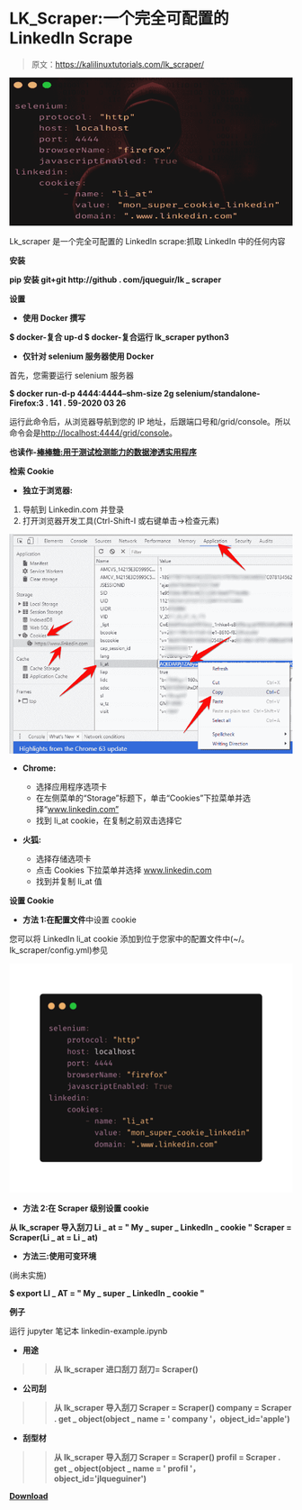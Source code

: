 # LK_Scraper:一个完全可配置的 LinkedIn Scrape

> 原文：<https://kalilinuxtutorials.com/lk_scraper/>

[![LK_Scraper : An Fully Configurable LinkedIn Scrape](img/dbc695b582854967c60e47f9c92daacb.png "LK_Scraper : An Fully Configurable LinkedIn Scrape")](https://1.bp.blogspot.com/-ZY_NrYinT20/XqGq3YOim5I/AAAAAAAAGCs/5qPeG2ZBNJoY-b7fsTb7DnePDBgs-pOAgCLcBGAsYHQ/s1600/LK_Scraper-2%25281%2529.png)

Lk_scraper 是一个完全可配置的 LinkedIn scrape:抓取 LinkedIn 中的任何内容

**安装**

**pip 安装 git+git http://github . com/jqueguir/lk _ scraper**

**设置**

*   **使用 Docker 撰写**

**$ docker-复合 up-d
$ docker-复合运行 lk_scraper python3**

*   **仅针对 selenium 服务器使用 Docker**

首先，您需要运行 selenium 服务器

**$ docker run-d-p 4444:4444–shm-size 2g selenium/standalone-Firefox:3 . 141 . 59-2020 03 26**

运行此命令后，从浏览器导航到您的 IP 地址，后跟端口号和/grid/console。所以命令会是[http://localhost:4444/grid/console](http://localhost:4444/grid/console)。

**也读作-[棒棒糖:用于测试检测能力的数据渗透实用程序](https://kalilinuxtutorials.com/lollipopz/)**

**检索 Cookie**

*   **独立于浏览器:**

1.  导航到 Linkedin.com 并登录
2.  打开浏览器开发工具(Ctrl-Shift-I 或右键单击->检查元素)

![](img/2f0638ee43002e2b23658129b15aaa7a.png)

*   **Chrome:**
    *   选择应用程序选项卡
    *   在左侧菜单的“Storage”标题下，单击“Cookies”下拉菜单并选择“www.linkedin.com”
    *   找到 li_at cookie，在复制之前双击选择它

*   **火狐:**
    *   选择存储选项卡
    *   点击 Cookies 下拉菜单并选择 www.linkedin.com
    *   找到并复制 li_at 值

**设置 Cookie**

*   **方法 1:在配置文件**中设置 cookie

您可以将 LinkedIn li_at cookie 添加到位于您家中的配置文件中(~/。lk_scraper/config.yml)参见

![](img/aa7d7a009eb483be71591d5db64e86ac.png)

*   **方法 2:在 Scraper 级别设置 cookie**

**从 lk_scraper 导入刮刀
Li _ at = " My _ super _ LinkedIn _ cookie "
Scraper = Scraper(Li _ at = Li _ at)**

*   **方法三:使用可变环境**

(尚未实施)

**$ export LI _ AT = " My _ super _ LinkedIn _ cookie "**

**例子**

运行 jupyter 笔记本 linkedin-example.ipynb

*   **用途**

> >**从 lk_scraper 进口刮刀
> >刮刀= Scraper()**

*   **公司刮**

> >**从 lk_scraper 导入刮刀
>>Scraper = Scraper()
>>company = Scraper . get _ object(object _ name = ' company '，object_id='apple')**

*   **刮型材**

> >**从 lk_scraper 导入刮刀
>>Scraper = Scraper()
>>profil = Scraper . get _ object(object _ name = ' profil '，object_id='jlqueguiner')**

[**Download**](https://github.com/jqueguiner/lk_scraper)